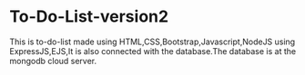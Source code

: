# To-Do-List-version2
This is to-do-list made using HTML,CSS,Bootstrap,Javascript,NodeJS using ExpressJS,EJS,It is also connected with the database.The database is at the mongodb cloud server.
